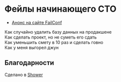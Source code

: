# Фейлы начинающего CTO

- [Анонс на сайте FailConf](https://failconf.ru/fejly-nachinayushchego-cto)

Как случайно удалить базу данных на продакшене<br>
Как сделать проект, но не суметь его сдать<br>
Как уменьшить смету в 10 раз и сделать говно<br>
Как у меня выгорел джун<br>

## Благодарности

Сделано в [Shower](https://github.com/shower/shower)
